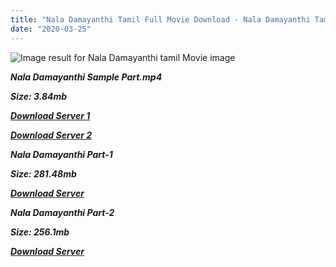 ```yaml
---
title: "Nala Damayanthi Tamil Full Movie Download - Nala Damayanthi Tamil Movie Download"
date: "2020-03-25"
---
```


![Image result for Nala Damayanthi  tamil Movie image](https://alchetron.com/cdn/nala-damayanthi-5f1ecc0b-630c-49f3-b7c0-4afe50d144e-resize-750.jpg)

**_Nala Damayanthi Sample Part.mp4_**

**_Size: 3.84mb_**

**_[Download Server 1](http://b4.wetransfer.vip/files/{1299f9f5e3b2d69cf2543eed9032a99b1b0ad17e14bffebc066fcf7d2dcb313c}20Actor{1299f9f5e3b2d69cf2543eed9032a99b1b0ad17e14bffebc066fcf7d2dcb313c}20Hits{1299f9f5e3b2d69cf2543eed9032a99b1b0ad17e14bffebc066fcf7d2dcb313c}20Collection/Madhavan{1299f9f5e3b2d69cf2543eed9032a99b1b0ad17e14bffebc066fcf7d2dcb313c}20Movies{1299f9f5e3b2d69cf2543eed9032a99b1b0ad17e14bffebc066fcf7d2dcb313c}20Collection/Nala{1299f9f5e3b2d69cf2543eed9032a99b1b0ad17e14bffebc066fcf7d2dcb313c}20Damayanthi{1299f9f5e3b2d69cf2543eed9032a99b1b0ad17e14bffebc066fcf7d2dcb313c}20(2003){1299f9f5e3b2d69cf2543eed9032a99b1b0ad17e14bffebc066fcf7d2dcb313c}20CD{1299f9f5e3b2d69cf2543eed9032a99b1b0ad17e14bffebc066fcf7d2dcb313c}202/Nala{1299f9f5e3b2d69cf2543eed9032a99b1b0ad17e14bffebc066fcf7d2dcb313c}20Damayanthi{1299f9f5e3b2d69cf2543eed9032a99b1b0ad17e14bffebc066fcf7d2dcb313c}20{1299f9f5e3b2d69cf2543eed9032a99b1b0ad17e14bffebc066fcf7d2dcb313c}20CD{1299f9f5e3b2d69cf2543eed9032a99b1b0ad17e14bffebc066fcf7d2dcb313c}202{1299f9f5e3b2d69cf2543eed9032a99b1b0ad17e14bffebc066fcf7d2dcb313c}20Sample{1299f9f5e3b2d69cf2543eed9032a99b1b0ad17e14bffebc066fcf7d2dcb313c}20HD.mp4)_**

**_[Download Server 2](http://b4.wetransfer.vip/files/{1299f9f5e3b2d69cf2543eed9032a99b1b0ad17e14bffebc066fcf7d2dcb313c}20Actor{1299f9f5e3b2d69cf2543eed9032a99b1b0ad17e14bffebc066fcf7d2dcb313c}20Hits{1299f9f5e3b2d69cf2543eed9032a99b1b0ad17e14bffebc066fcf7d2dcb313c}20Collection/Madhavan{1299f9f5e3b2d69cf2543eed9032a99b1b0ad17e14bffebc066fcf7d2dcb313c}20Movies{1299f9f5e3b2d69cf2543eed9032a99b1b0ad17e14bffebc066fcf7d2dcb313c}20Collection/Nala{1299f9f5e3b2d69cf2543eed9032a99b1b0ad17e14bffebc066fcf7d2dcb313c}20Damayanthi{1299f9f5e3b2d69cf2543eed9032a99b1b0ad17e14bffebc066fcf7d2dcb313c}20(2003){1299f9f5e3b2d69cf2543eed9032a99b1b0ad17e14bffebc066fcf7d2dcb313c}20CD{1299f9f5e3b2d69cf2543eed9032a99b1b0ad17e14bffebc066fcf7d2dcb313c}202/Nala{1299f9f5e3b2d69cf2543eed9032a99b1b0ad17e14bffebc066fcf7d2dcb313c}20Damayanthi{1299f9f5e3b2d69cf2543eed9032a99b1b0ad17e14bffebc066fcf7d2dcb313c}20{1299f9f5e3b2d69cf2543eed9032a99b1b0ad17e14bffebc066fcf7d2dcb313c}20CD{1299f9f5e3b2d69cf2543eed9032a99b1b0ad17e14bffebc066fcf7d2dcb313c}202{1299f9f5e3b2d69cf2543eed9032a99b1b0ad17e14bffebc066fcf7d2dcb313c}20Sample{1299f9f5e3b2d69cf2543eed9032a99b1b0ad17e14bffebc066fcf7d2dcb313c}20HD.mp4)_**

**_Nala Damayanthi Part-1_**

**_Size: 281.48mb_**

**_[Download Server](http://b4.wetransfer.vip/files/{1299f9f5e3b2d69cf2543eed9032a99b1b0ad17e14bffebc066fcf7d2dcb313c}20Actor{1299f9f5e3b2d69cf2543eed9032a99b1b0ad17e14bffebc066fcf7d2dcb313c}20Hits{1299f9f5e3b2d69cf2543eed9032a99b1b0ad17e14bffebc066fcf7d2dcb313c}20Collection/Madhavan{1299f9f5e3b2d69cf2543eed9032a99b1b0ad17e14bffebc066fcf7d2dcb313c}20Movies{1299f9f5e3b2d69cf2543eed9032a99b1b0ad17e14bffebc066fcf7d2dcb313c}20Collection/Nala{1299f9f5e3b2d69cf2543eed9032a99b1b0ad17e14bffebc066fcf7d2dcb313c}20Damayanthi{1299f9f5e3b2d69cf2543eed9032a99b1b0ad17e14bffebc066fcf7d2dcb313c}20(2003){1299f9f5e3b2d69cf2543eed9032a99b1b0ad17e14bffebc066fcf7d2dcb313c}20CD{1299f9f5e3b2d69cf2543eed9032a99b1b0ad17e14bffebc066fcf7d2dcb313c}201/Nala{1299f9f5e3b2d69cf2543eed9032a99b1b0ad17e14bffebc066fcf7d2dcb313c}20Damayanthi{1299f9f5e3b2d69cf2543eed9032a99b1b0ad17e14bffebc066fcf7d2dcb313c}20{1299f9f5e3b2d69cf2543eed9032a99b1b0ad17e14bffebc066fcf7d2dcb313c}20CD{1299f9f5e3b2d69cf2543eed9032a99b1b0ad17e14bffebc066fcf7d2dcb313c}201{1299f9f5e3b2d69cf2543eed9032a99b1b0ad17e14bffebc066fcf7d2dcb313c}20Single{1299f9f5e3b2d69cf2543eed9032a99b1b0ad17e14bffebc066fcf7d2dcb313c}20Part{1299f9f5e3b2d69cf2543eed9032a99b1b0ad17e14bffebc066fcf7d2dcb313c}20HD.mp4)_** 

**_Nala Damayanthi Part-2_**

**_Size: 256.1mb_**

**_[Download Server](http://b4.wetransfer.vip/files/{1299f9f5e3b2d69cf2543eed9032a99b1b0ad17e14bffebc066fcf7d2dcb313c}20Actor{1299f9f5e3b2d69cf2543eed9032a99b1b0ad17e14bffebc066fcf7d2dcb313c}20Hits{1299f9f5e3b2d69cf2543eed9032a99b1b0ad17e14bffebc066fcf7d2dcb313c}20Collection/Madhavan{1299f9f5e3b2d69cf2543eed9032a99b1b0ad17e14bffebc066fcf7d2dcb313c}20Movies{1299f9f5e3b2d69cf2543eed9032a99b1b0ad17e14bffebc066fcf7d2dcb313c}20Collection/Nala{1299f9f5e3b2d69cf2543eed9032a99b1b0ad17e14bffebc066fcf7d2dcb313c}20Damayanthi{1299f9f5e3b2d69cf2543eed9032a99b1b0ad17e14bffebc066fcf7d2dcb313c}20(2003){1299f9f5e3b2d69cf2543eed9032a99b1b0ad17e14bffebc066fcf7d2dcb313c}20CD{1299f9f5e3b2d69cf2543eed9032a99b1b0ad17e14bffebc066fcf7d2dcb313c}202/Nala{1299f9f5e3b2d69cf2543eed9032a99b1b0ad17e14bffebc066fcf7d2dcb313c}20Damayanthi{1299f9f5e3b2d69cf2543eed9032a99b1b0ad17e14bffebc066fcf7d2dcb313c}20{1299f9f5e3b2d69cf2543eed9032a99b1b0ad17e14bffebc066fcf7d2dcb313c}20CD{1299f9f5e3b2d69cf2543eed9032a99b1b0ad17e14bffebc066fcf7d2dcb313c}202{1299f9f5e3b2d69cf2543eed9032a99b1b0ad17e14bffebc066fcf7d2dcb313c}20Single{1299f9f5e3b2d69cf2543eed9032a99b1b0ad17e14bffebc066fcf7d2dcb313c}20Part{1299f9f5e3b2d69cf2543eed9032a99b1b0ad17e14bffebc066fcf7d2dcb313c}20HD.mp4)_**
